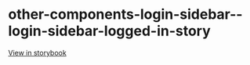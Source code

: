 # other-components-login-sidebar--login-sidebar-logged-in-story

[View in storybook](https://raw.githack.com/Independent-Digital-News-and-Media-Ltd/indy-pwamp-sb/PR-1433-sb/index.html?path=/story/other-components-login-sidebar--login-sidebar-logged-in-story)
